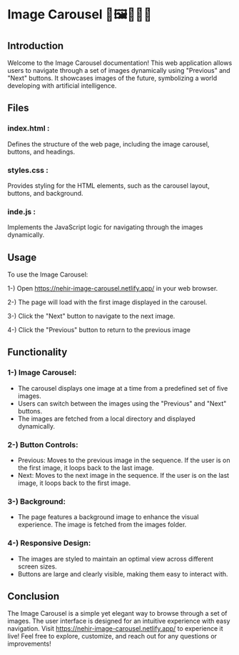 # Image Carousel 🌅🖼️👩🏻‍💻

## Introduction

Welcome to the Image Carousel documentation! This web application allows users to navigate through a set of images dynamically using "Previous" and "Next" buttons. It showcases images of the future, symbolizing a world developing with artificial intelligence.

## Files

### index.html : 

Defines the structure of the web page, including the image carousel, buttons, and headings.

### styles.css :

Provides styling for the HTML elements, such as the carousel layout, buttons, and background.

### inde.js :

Implements the JavaScript logic for navigating through the images dynamically.

## Usage

To use the Image Carousel:

1-) Open https://nehir-image-carousel.netlify.app/ in your web browser.

2-) The page will load with the first image displayed in the carousel.

3-) Click the "Next" button to navigate to the next image.

4-) Click the "Previous" button to return to the previous image

## Functionality

### 1-) Image Carousel:

* The carousel displays one image at a time from a predefined set of five images.
* Users can switch between the images using the "Previous" and "Next" buttons.
* The images are fetched from a local directory and displayed dynamically.

### 2-) Button Controls:

* Previous: Moves to the previous image in the sequence. If the user is on the first image, it loops back to the last image.
* Next: Moves to the next image in the sequence. If the user is on the last image, it loops back to the first image.

### 3-) Background:

* The page features a background image to enhance the visual experience. The image is fetched from the images folder.

### 4-) Responsive Design:

* The images are styled to maintain an optimal view across different screen sizes.
* Buttons are large and clearly visible, making them easy to interact with.

## Conclusion

The Image Carousel is a simple yet elegant way to browse through a set of images. The user interface is designed for an intuitive experience with easy navigation. Visit https://nehir-image-carousel.netlify.app/ to experience it live! Feel free to explore, customize, and reach out for any questions or improvements!

